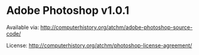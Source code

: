 # Adobe Photoshop v1.0.1

Available via: http://computerhistory.org/atchm/adobe-photoshop-source-code/

License: http://computerhistory.org/atchm/photoshop-license-agreement/
